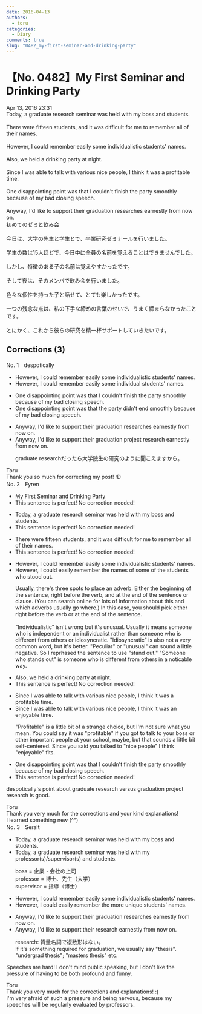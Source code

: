 ```yaml
---
date: 2016-04-13
authors:
  - toru
categories:
  - Diary
comments: true
slug: "0482_my-first-seminar-and-drinking-party"
---
```


# 【No. 0482】My First Seminar and Drinking Party
<div class="date">Apr 13, 2016 23:31</div>
<div id="post"><div id="body_show_ori">
Today, a graduate research seminar was held with my boss and students.<br/><br/>There were fifteen students, and it was difficult for me to remember all of their names.<br/><br/>However, I could remember easily some individualistic students' names.<br/><br/>Also, we held a drinking party at night.<br/><br/>Since I was able to talk with various nice people, I think it was a profitable time.<br/><br/>One disappointing point was that I couldn't finish the party smoothly because of my bad closing speech.<br/><br/>Anyway, I'd like to support their graduation researches earnestly from now on.
</div></div>

<!-- more -->

<div id="post_ja"><div id="body_show_mo">
初めてのゼミと飲み会<br/><br/>今日は、大学の先生と学生とで、卒業研究ゼミナールを行いました。<br/><br/>学生の数は15人ほどで、今日中に全員の名前を覚えることはできませんでした。<br/><br/>しかし、特徴のある子の名前は覚えやすかったです。<br/><br/>そして夜は、そのメンバで飲み会を行いました。<br/><br/>色々な個性を持った子と話せて、とても楽しかったです。<br/><br/>一つの残念な点は、私の下手な締めの言葉のせいで、うまく締まらなかったことです。<br/><br/>とにかく、これから彼らの研究を精一杯サポートしていきたいです。
</div></div>

## Corrections (3)
<div id="block"><div class="first_name"> No. 1　<span class="just_name">despotically</span></div><div id="block2">
<ul class="correction_field">
<li class="incorrect">However, I could remember easily some individualistic students' names.</li>
<li class="corrected correct">
However, I could remember easily some individual students' names.
</li>
</ul>
<ul class="correction_field">
<li class="incorrect">One disappointing point was that I couldn't finish the party smoothly because of my bad closing speech.</li>
<li class="corrected correct">
One disappointing point was that the party didn't end smoothly because of my bad closing speech.
</li>
</ul>
<ul class="correction_field">
<li class="incorrect">Anyway, I'd like to support their graduation researches earnestly from now on.</li>
<li class="corrected correct">
Anyway, I'd like to support their graduation project research earnestly from now on.
<p class="correction_comment">graduate researchだったら大学院生の研究のように聞こえますから。</p>
</li>
</ul>
</div><div class="name"><span class="just_name">Toru</span><br>
Thank you so much for correcting my post! :D
</div>
</div>
<div id="block"><div class="first_name"> No. 2　<span class="just_name">Fyren</span></div><div id="block2">
<ul class="correction_field">
<li class="incorrect">My First Seminar and Drinking Party</li>
<li class="corrected perfect">This sentence is perfect! No correction needed!</li>
</ul>
<ul class="correction_field">
<li class="incorrect">Today, a graduate research seminar was held with my boss and students.</li>
<li class="corrected perfect">This sentence is perfect! No correction needed!</li>
</ul>
<ul class="correction_field">
<li class="incorrect">There were fifteen students, and it was difficult for me to remember all of their names.</li>
<li class="corrected perfect">This sentence is perfect! No correction needed!</li>
</ul>
<ul class="correction_field">
<li class="incorrect">However, I could remember easily some individualistic students' names.</li>
<li class="corrected correct">
However, I could <span class="f_blue">easily remember</span> <span class="f_blue">the names of some of the students who stood out</span>.
<p class="correction_comment">Usually, there's three spots to place an adverb.  Either the beginning of the sentence, right before the verb, and at the end of the sentence or clause.  (You can search online for lots of information about this and which adverbs usually go where.)  In this case, you should pick either right before the verb or at the end of the sentence.<br/><br/>"Individualistic" isn't wrong but it's unusual.  Usually it means someone who is independent or an individualist rather than someone who is different from others or idiosyncratic.  "Idiosyncratic" is also not a very common word, but it's better.  "Peculiar" or "unusual" can sound a little negative.  So I reprhased the sentence to use "stand out."  "Someone who stands out" is someone who is different from others in a noticable way.</p>
</li>
</ul>
<ul class="correction_field">
<li class="incorrect">Also, we held a drinking party at night.</li>
<li class="corrected perfect">This sentence is perfect! No correction needed!</li>
</ul>
<ul class="correction_field">
<li class="incorrect">Since I was able to talk with various nice people, I think it was a profitable time.</li>
<li class="corrected correct">
Since I was able to talk with various nice people, I think it was <span class="f_blue">an enjoyable</span> time.
<p class="correction_comment">"Profitable" is a little bit of a strange choice, but I'm not sure what you mean.  You could say it was "profitable" if you got to talk to your boss or other important people at your school, maybe, but that sounds a little bit self-centered.  Since you said you talked to "nice people" I think "enjoyable" fits.</p>
</li>
</ul>
<ul class="correction_field">
<li class="incorrect">One disappointing point was that I couldn't finish the party smoothly because of my bad closing speech.</li>
<li class="corrected perfect">This sentence is perfect! No correction needed!</li>
</ul>
<p class="comment_small">
 despotically's point about graduate research versus graduation project research is good.
</p>

</div><div class="name"><span class="just_name">Toru</span><br>
Thank you very much for the corrections and your kind explanations! <br/>I learned something new (^^)
</div>
</div>
<div id="block"><div class="first_name"> No. 3　<span class="just_name">Seralt</span></div><div id="block2">
<ul class="correction_field">
<li class="incorrect">Today, a graduate research seminar was held with my boss and students.</li>
<li class="corrected correct">
Today, a graduate research seminar was held with my <span class="f_red">professor(s)/supervisor(s)</span> and students.
<p class="correction_comment">boss = 企業・会社の上司<br/>professor = 博士、先生（大学）<br/>supervisor = 指導（博士）</p>
</li>
</ul>
<ul class="correction_field">
<li class="incorrect">However, I could remember easily some individualistic students' names.</li>
<li class="corrected correct">
However, I could <span class="f_red">easily </span>remember <span class="f_blue">the more unique </span>students' names.
</li>
</ul>
<ul class="correction_field">
<li class="incorrect">Anyway, I'd like to support their graduation researches earnestly from now on.</li>
<li class="corrected correct">
Anyway, I'd like to support their <span class="f_red">research</span> earnestly from now on.
<p class="correction_comment">research: 質量名詞で複数形はない。<br/>If it's something required for graduation, we usually say "thesis". "undergrad thesis"; "masters thesis" etc.</p>
</li>
</ul>
<p class="comment_small">
 Speeches are hard! I don't mind public speaking, but I don't like the pressure of having to be both profound and funny.
</p>

</div><div class="name"><span class="just_name">Toru</span><br>
Thank you very much for the corrections and explanations! :)<br/>I'm very afraid of such a pressure and being nervous, because my speeches will be regularly evaluated by professors.
</div>
</div>

